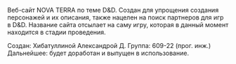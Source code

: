 Веб-сайт NOVA TERRA по теме D&D. Создан для упрощения создания персонажей и их описания, также нацелен на поиск партнеров для игр в D&D. Название сайта отсылает на саму игру, которая в данный момент находится в стадии проведения.

Создан: Хибатуллиной Александрой Д. Группа: 609-22 (прог. инж.) Дальнейшее: будет доработан и выпущен в использование.
